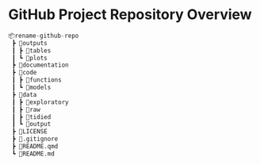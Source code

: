 # GitHub Project Repository Overview


``` python
📦rename-github-repo
 ┣ 📂outputs
 ┃ ┣ 📂tables
 ┃ ┗ 📂plots
 ┣ 📂documentation
 ┣ 📂code
 ┃ ┣ 📂functions
 ┃ ┗ 📂models
 ┣ 📂data
 ┃ ┣ 📂exploratory
 ┃ ┣ 📂raw
 ┃ ┣ 📂tidied
 ┃ ┗ 📂output
 ┣ 📜LICENSE
 ┣ 📜.gitignore
 ┣ 📜README.qmd
 ┗ 📜README.md
```
